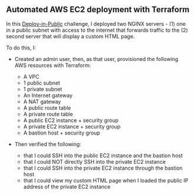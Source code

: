 ## Automated AWS EC2 deployment with Terraform

In this [Deploy-in-Public](https://callie-stoscup-s-school.teachable.com/p/deploy-in-public-challenge) challenge, I deployed two NGINX servers - (1) one in a public subnet with access to the internet that forwards traffic to the (2) second server that will display a custom HTML page.

To do this, I:

- Created an admin user, then, as that user, provisioned the following AWS resources with Terraform:

  - A VPC
  - 1 public subnet
  - 1 private subnet
  - An Internet gateway
  - A NAT gateway
  - A public route table
  - A private route table
  - A public EC2 instance + security group
  - A private EC2 instance + security group
  - A bastion host + security group

- Then verified the following:
  - that I could SSH into the public EC2 instance and the bastion host
  - that I could NOT directly SSH into the private EC2 instance
  - that I could SSH into the private EC2 instance through the bastion host
  - that I could view my custom HTML page when I loaded the public IP address of the private EC2 instance
